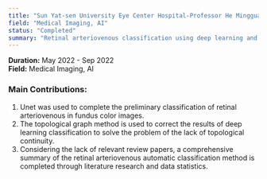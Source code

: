 ```yaml
---
title: "Sun Yat-sen University Eye Center Hospital-Professor He Mingguang Summer AI Internship Project - Retinal Arteriovenous Classification (Semantic Segmentation)"
field: "Medical Imaging, AI"
status: "Completed"
summary: "Retinal arteriovenous classification using deep learning and topological graph correction."
---
```


**Duration:** May 2022 - Sep 2022  
**Field:** Medical Imaging, AI

### Main Contributions:
1. Unet was used to complete the preliminary classification of retinal arteriovenous in fundus color images.  
2. The topological graph method is used to correct the results of deep learning classification to solve the problem of the lack of topological continuity.  
3. Considering the lack of relevant review papers, a comprehensive summary of the retinal arteriovenous automatic classification method is completed through literature research and data statistics.
